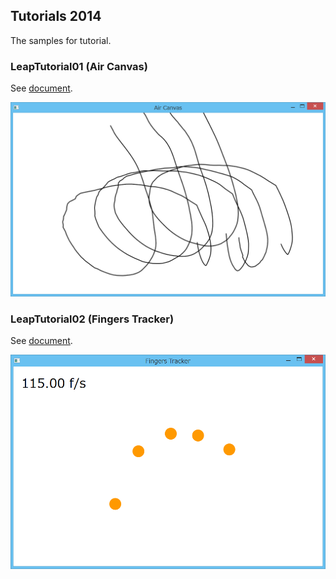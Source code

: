 ## Tutorials 2014

The samples for tutorial.

### LeapTutorial01 (Air Canvas)
See [document](https://github.com/sakapon/Tutorials-2014/wiki/LeapTutorial01).

![Air Canvas](Images/Leap-01-AirCanvas.png)

### LeapTutorial02 (Fingers Tracker)
See [document](https://github.com/sakapon/Tutorials-2014/wiki/LeapTutorial02).

![Fingers Tracker](Images/Leap-02-FingersTracker.png)
